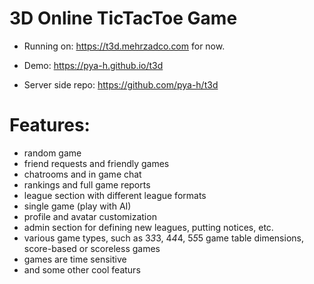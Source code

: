 # 3D Online TicTacToe Game
* Running on: https://t3d.mehrzadco.com for now.

* Demo: https://pya-h.github.io/t3d


* Server side repo: https://github.com/pya-h/t3d


# Features:
* random game
* friend requests and friendly games
* chatrooms and in game chat
* rankings and full game reports
* league section with different league formats
* single game (play with AI)
* profile and avatar customization
* admin section for defining new leagues, putting notices, etc.
* various game types, such as 3*3*3, 4*4*4, 5*5*5 game table dimensions, score-based or scoreless games
* games are time sensitive
* and some other cool featurs
